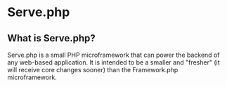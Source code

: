 Serve.php
=========

What is Serve.php?
------------------
Serve.php is a small PHP microframework that can power the backend of any web-based application. It is intended to be a smaller and "fresher" (it will receive core changes sooner) than the Framework.php microframework.
